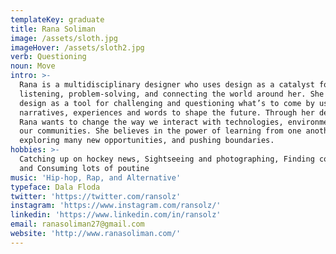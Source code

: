 ```yaml
---
templateKey: graduate
title: Rana Soliman
image: /assets/sloth.jpg
imageHover: /assets/sloth2.jpg
verb: Questioning
noun: Move
intro: >-
  Rana is a multidisciplinary designer who uses design as a catalyst for
  listening, problem-solving, and connecting the world around her. She utilizes
  design as a tool for challenging and questioning what’s to come by using
  narratives, experiences and words to shape the future. Through her designs,
  Rana wants to change the way we interact with technologies, environments, and
  our communities. She believes in the power of learning from one another,
  exploring many new opportunities, and pushing boundaries.
hobbies: >-
  Catching up on hockey news, Sightseeing and photographing, Finding cool tunes,
  and Consuming lots of poutine
music: 'Hip-hop, Rap, and Alternative'
typeface: Dala Floda
twitter: 'https://twitter.com/ransolz'
instagram: 'https://www.instagram.com/ransolz/'
linkedin: 'https://www.linkedin.com/in/ransolz'
email: ranasoliman27@gmail.com
website: 'http://www.ranasoliman.com/'
---
```


